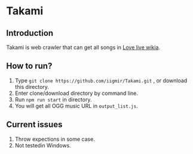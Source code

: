 # Takami

## Introduction

Takami is web crawler that can get all songs in [Love live wikia](https://love-live.wikia.com).

## How to run?

1. Type `git clone https://github.com/iigmir/Takami.git` , or download this directory.
2. Enter clone/download directory by command line.
3. Run `npm run start` in directory.
4. You will get all OGG music URL in `output_list.js`.

## Current issues

1. Throw expections in some case.
2. Not testedin Windows.